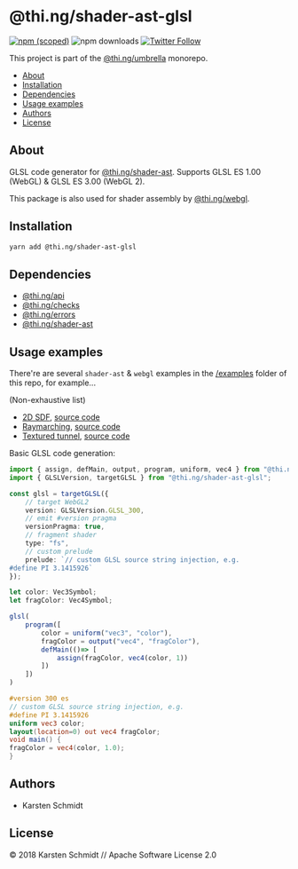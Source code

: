 # @thi.ng/shader-ast-glsl

[![npm (scoped)](https://img.shields.io/npm/v/@thi.ng/shader-ast-glsl.svg)](https://www.npmjs.com/package/@thi.ng/shader-ast-glsl)
![npm downloads](https://img.shields.io/npm/dm/@thi.ng/shader-ast-glsl.svg)
[![Twitter Follow](https://img.shields.io/twitter/follow/thing_umbrella.svg?style=flat-square&label=twitter)](https://twitter.com/thing_umbrella)

This project is part of the
[@thi.ng/umbrella](https://github.com/thi-ng/umbrella/) monorepo.

<!-- TOC depthFrom:2 depthTo:3 -->

- [About](#about)
- [Installation](#installation)
- [Dependencies](#dependencies)
- [Usage examples](#usage-examples)
- [Authors](#authors)
- [License](#license)

<!-- /TOC -->

## About

GLSL code generator for
[@thi.ng/shader-ast](https://github.com/thi-ng/umbrella/tree/feature/webgl/packages/shader-ast).
Supports GLSL ES 1.00 (WebGL) & GLSL ES 3.00 (WebGL 2).

This package is also used for shader assembly by
[@thi.ng/webgl](https://github.com/thi-ng/umbrella/tree/feature/webgl/packages/webgl).

## Installation

```bash
yarn add @thi.ng/shader-ast-glsl
```

## Dependencies

- [@thi.ng/api](https://github.com/thi-ng/umbrella/tree/master/packages/api)
- [@thi.ng/checks](https://github.com/thi-ng/umbrella/tree/master/packages/checks)
- [@thi.ng/errors](https://github.com/thi-ng/umbrella/tree/master/packages/errors)
- [@thi.ng/shader-ast](https://github.com/thi-ng/umbrella/tree/feature/webgl/packages/shader-ast)

## Usage examples

There're are several `shader-ast` & `webgl` examples in the
[/examples](https://github.com/thi-ng/umbrella/tree/master/examples)
folder of this repo, for example...

(Non-exhaustive list)

- [2D SDF](https://demo.thi.ng/umbrella/shader-ast-sdf2d/), [source code](https://github.com/thi-ng/umbrella/tree/feature/webgl/examples/shader-ast-sdf2d)
- [Raymarching](https://demo.thi.ng/umbrella/shader-ast-raymarch/), [source code](https://github.com/thi-ng/umbrella/tree/feature/webgl/examples/shader-ast-raymarch)
- [Textured tunnel](https://demo.thi.ng/umbrella/shader-ast-tunnel/), [source code](https://github.com/thi-ng/umbrella/tree/feature/webgl/examples/shader-ast-tunnel)

Basic GLSL code generation:

```ts
import { assign, defMain, output, program, uniform, vec4 } from "@thi.ng/shader-ast";
import { GLSLVersion, targetGLSL } from "@thi.ng/shader-ast-glsl";

const glsl = targetGLSL({
    // target WebGL2
    version: GLSLVersion.GLSL_300,
    // emit #version pragma
    versionPragma: true,
    // fragment shader
    type: "fs",
    // custom prelude
    prelude: `// custom GLSL source string injection, e.g.
#define PI 3.1415926`
});

let color: Vec3Symbol;
let fragColor: Vec4Symbol;

glsl(
    program([
        color = uniform("vec3", "color"),
        fragColor = output("vec4", "fragColor"),
        defMain(()=> [
            assign(fragColor, vec4(color, 1))
        ])
    ])
)
```

```glsl
#version 300 es
// custom GLSL source string injection, e.g.
#define PI 3.1415926
uniform vec3 color;
layout(location=0) out vec4 fragColor;
void main() {
fragColor = vec4(color, 1.0);
}
```

## Authors

- Karsten Schmidt

## License

&copy; 2018 Karsten Schmidt // Apache Software License 2.0
